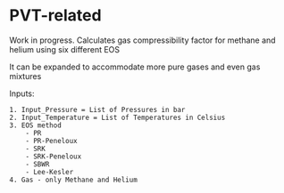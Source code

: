 # PVT-related

Work in progress. Calculates gas compressibility factor for methane and helium using 
six different EOS

It can be expanded to accommodate more pure gases and even gas mixtures

Inputs:

    1. Input_Pressure = List of Pressures in bar
    2. Input_Temperature = List of Temperatures in Celsius
    3. EOS method
        - PR
        - PR-Peneloux
        - SRK
        - SRK-Peneloux
        - SBWR
        - Lee-Kesler
    4. Gas - only Methane and Helium
